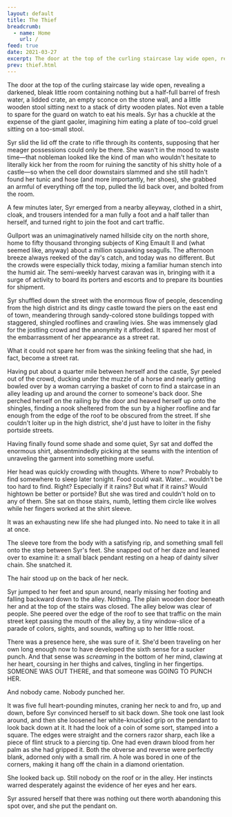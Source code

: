 ```yaml
---
layout: default
title: The Thief
breadcrumb:
  - name: Home
    url: /
feed: true
date: 2021-03-27
excerpt: The door at the top of the curling staircase lay wide open, revealing a darkened, bleak little room...
prev: thief.html
---
```

The door at the top of the curling staircase lay wide open, revealing a darkened, bleak little room containing nothing but a half-full barrel of fresh water, a lidded crate, an empty sconce on the stone wall, and a little wooden stool sitting next to a stack of dirty wooden plates. Not even a table to spare for the guard on watch to eat his meals. Syr has a chuckle at the expense of the giant gaoler, imagining him eating a plate of too-cold gruel sitting on a too-small stool.

Syr slid the lid off the crate to rifle through its contents, supposing that her meager possessions could only be there. She wasn't in the mood to waste time—that nobleman looked like the kind of man who wouldn't hesitate to literally kick her from the room for ruining the sanctity of his shitty hole of a castle—so when the cell door downstairs slammed and she still hadn't found her tunic and hose (and more importantly, her shoes), she grabbed an armful of everything off the top, pulled the lid back over, and bolted from the room.

A few minutes later, Syr emerged from a nearby alleyway, clothed in a shirt, cloak, and trousers intended for a man fully a foot and a half taller than herself, and turned right to join the foot and cart traffic.

Gullport was an unimaginatively named hillside city on the north shore, home to fifty thousand thronging subjects of King Emault II and (what seemed like, anyway) about a million squawking seagulls. The afternoon breeze always reeked of the day's catch, and today was no different. But the crowds were especially thick today, mixing a familiar human stench into the humid air. The semi-weekly harvest caravan was in, bringing with it a surge of activity to board its porters and escorts and to prepare its bounties for shipment.

Syr shuffled down the street with the enormous flow of people, descending from the high district and its dingy castle toward the piers on the east end of town, meandering through sandy-colored stone buildings topped with staggered, shingled rooflines and crawling ivies. She was immensely glad for the jostling crowd and the anonymity it afforded. It spared her most of the embarrassment of her appearance as a street rat.

What it could not spare her from was the sinking feeling that she had, in fact, become a street rat.

Having put about a quarter mile between herself and the castle, Syr peeled out of the crowd, ducking under the muzzle of a horse and nearly getting bowled over by a woman carrying a basket of corn to find a staircase in an alley leading up and around the corner to someone's back door. She perched herself on the railing by the door and heaved herself up onto the shingles, finding a nook sheltered from the sun by a higher roofline and far enough from the edge of the roof to be obscured from the street. If she couldn't loiter up in the high district, she'd just have to loiter in the fishy portside streets.

Having finally found some shade and some quiet, Syr sat and doffed the enormous shirt, absentmindedly picking at the seams with the intention of unraveling the garment into something more useful.

Her head was quickly crowding with thoughts. Where to now? Probably to find somewhere to sleep later tonight. Food could wait. Water... wouldn't be too hard to find. Right? Especially if it rains? But what if it rains? Would hightown be better or portside? But she was tired and couldn't hold on to any of them. She sat on those stairs, numb, letting them circle like wolves while her fingers worked at the shirt sleeve.

It was an exhausting new life she had plunged into. No need to take it in all at once.

The sleeve tore from the body with a satisfying rip, and something small fell onto the step between Syr's feet. She snapped out of her daze and leaned over to examine it: a small black pendant resting on a heap of dainty silver chain. She snatched it.

The hair stood up on the back of her neck.

Syr jumped to her feet and spun around, nearly missing her footing and falling backward down to the alley. Nothing. The plain wooden door beneath her and at the top of the stairs was closed. The alley below was clear of people. She peered over the edge of the roof to see that traffic on the main street kept passing the mouth of the alley by, a tiny window-slice of a parade of colors, sights, and sounds, wafting up to her little roost.

There was a presence here, she was sure of it. She'd been traveling on her own long enough now to have developed the sixth sense for a sucker punch. And that sense was _screaming_ in the bottom of her mind, clawing at her heart, coursing in her thighs and calves, tingling in her fingertips. SOMEONE WAS OUT THERE, and that someone was GOING TO PUNCH HER.

And nobody came. Nobody punched her.

It was five full heart-pounding minutes, craning her neck to and fro, up and down, before Syr convinced herself to sit back down. She took one last look around, and then she loosened her white-knuckled grip on the pendant to look back down at it. It had the look of a coin of some sort, stamped into a square. The edges were straight and the corners razor sharp, each like a piece of flint struck to a piercing tip. One had even drawn blood from her palm as she had gripped it. Both the obverse and reverse were perfectly blank, adorned only with a small rim. A hole was bored in one of the corners, making it hang off the chain in a diamond orientation.

She looked back up. Still nobody on the roof or in the alley. Her instincts warred desperately against the evidence of her eyes and her ears.

Syr assured herself that there was nothing out there worth abandoning this spot over, and she put the pendant on.
